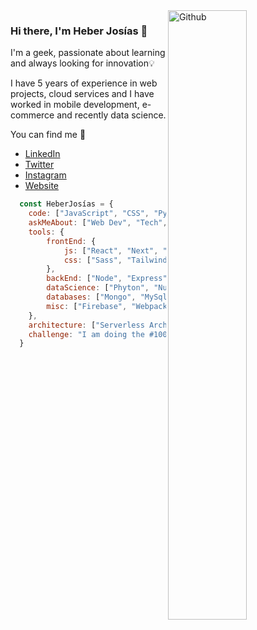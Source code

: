 <img width="50%" align="right" alt="Github" src="https://heberjosias.com/img/hero.svg" />

### Hi there, I'm Heber Josías 👋
I'm a geek, passionate about learning and always looking for innovation💡

I have 5 years of experience in web projects, cloud services and I have worked in mobile development, e-commerce and recently data science.

You can find me 🔭
- [LinkedIn](https://www.linkedin.com/in/heberjosias/)
- [Twitter](https://twitter.com/josiasheber/)
- [Instagram](https://www.instagram.com/josiasheber/)
- [Website](https://heberjosias.com/)


```js
  const HeberJosías = {
    code: ["JavaScript", "CSS", "Python"],
    askMeAbout: ["Web Dev", "Tech", "Data Science"],
    tools: {
        frontEnd: {
            js: ["React", "Next", "Gatsby", "Vue", "Nuxt"],
            css: ["Sass", "Tailwind CSS", "Material UI", "Vuetify", "Bootstrap"]
        },
        backEnd: ["Node", "Express", "PHP"],
        dataScience: ["Phyton", "NumPy", "Pandas", "Jupyter", "PowerBI"],
        databases: ["Mongo", "MySql", "SqlServer"],
        misc: ["Firebase", "Webpack", "Gulp", "Jest"]
    },
    architecture: ["Serverless Architecture", "Progressive Web applications", "Single Page Applications"],    
    challenge: "I am doing the #100DaysOfCode challenge focused on React and Next"
  }
```


